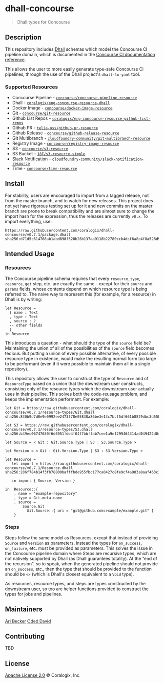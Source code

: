# dhall-concourse

> Dhall types for Concourse

## Description

This repository includes [Dhall](https://github.com/dhall-lang/dhall-lang) schemas which model the Concourse CI pipeline domain, which is documented in the [Concourse CI documentation reference](https://concourse-ci.org/pipelines.html).

This allows the user to more easily generate type-safe Concourse CI pipelines, through the use of the Dhall project's `dhall-to-yaml` tool.

### Supported Resources
* Concourse Pipeline - [`concourse/concourse-pipeline-resource`](https://github.com/concourse/concourse-pipeline-resource)
* Dhall - [`coralogix/eng-concourse-resource-dhall`](https://github.com/coralogix/eng-concourse-resource-dhall)
* Docker Image - [`concourse/docker-image-resource`](https://github.com/concourse/docker-image-resource)
* Git - [`concourse/git-resource`](https://github.com/concourse/git-resource)
* Github List Repos - [`coralogix/eng-concourse-resource-github-list-repos`](https://github.com/coralogix/eng-concourse-resource-github-list-repos)
* Github PR - [`telia-oss/github-pr-resource`](https://github.com/telia-oss/github-pr-resource)
* Github Release - [`concourse/github-release-resource`](https://github.com/concourse/github-release-resource)
* Git Multibranch - [`cloudfoundry-community/git-multibranch-resource`](https://github.com/cloudfoundry-community/git-multibranch-resource)
* Registry Image - [`concourse/registry-image-resource`](https://github.com/concourse/registry-image-resource)
* S3 - [`concourse/s3-resource`](https://github.com/concourse/s3-resource)
* S3 Bucket - [`18F/s3-resource-simple`](https://github.com/18F/s3-resource-simple)
* Slack Notification - [`cloudfoundry-community/slack-notification-resource`](https://github.com/cloudfoundry-community/slack-notification-resource)
* Time - [`concourse/time-resource`](https://github.com/concourse/time-resource)

## Install
For stability, users are encouraged to import from a tagged release, not from the master branch, and to watch for new releases. This project does not yet have rigorous testing set up for it and new commits on the master branch are prone to break compatibility and are almost sure to change the import hash for the expression, thus the releases are currently `v0.x`.
To import everything, use:
```
https://raw.githubusercontent.com/coralogix/dhall-concourse/v0.7.1/package.dhall sha256:d71d5c614768ab1abd898f328b26b137aa9118b22780ccb4dcf6a8e4f8a528d9
```

## Intended Usage

### Resources

The Concourse pipeline schema requires that every `resource_type`, `resource`, `get` step, etc. are exactly the same - except for their `source` and `params` fields, whose contents depend on which resource type is being referred to. The naive way to represent this (for example, for a resource) in Dhall is by writing:

```dhall
let Resource =
  { name : Text
  , type : Text
  , source : ?
  -- other fields
  }
in Resource
```

This introduces a question - what should the type of the `source` field be? Maintaining the union of all of the possibilities of the `source` field becomes tedious. But putting a union of every possible alternative, of every possible resource type in existence, would make the resulting normal form too large to be performant (even if it were possible to maintain them all in a single repository).

This repository allows the user to construct the type of `Resource` and of `ResourceType` based on a union that the downstream user constructs, consisting only of the resource types which the downstream user actually uses in their pipeline. This solves both the code-reusage problem, and keeps the implementation performant. For example:

```dhall
let Git = https://raw.githubusercontent.com/coralogix/dhall-concourse/v0.7.1/resource-types/Git.dhall sha256:830b9d7d0e9e0992ee2473f78e05838a86be3e13c7bcf5df661b8829dbc3d558

let S3 = https://raw.githubusercontent.com/coralogix/dhall-concourse/v0.7.1/resource-types/S3.dhall sha256:b49ec06747630f6d6951fde4f04f7bbffab7cee1a9ef299464314ad049422d04

let Source = < Git : Git.Source.Type | S3 : S3.Source.Type >

let Version = < Git : Git.Version.Type | S3 : S3.Version.Type >

let Resource =
   let import = https://raw.githubusercontent.com/coralogix/dhall-concourse/v0.7.1/Resource.dhall sha256:206f784b14f3fb78809bafffbde955fbc177ca0427c8fe9cf4a983a8aaf463c1

   in import { Source, Version }

in  Resource::{
    , name = "example-repository"
    , type = Git.meta.name
    , source =
        Source.Git
          Git.Source::{ uri = "git@github.com:example/example.git" }
    }
```

### Steps

Steps follow the same model as Resources, except that instead of providing `Source` and `Version` as parameters, instead the types for `on_success`, `on_failure`, etc. must be provided as parameters.
This solves the issue in the Concourse pipeline domain where Steps are recursive types, which are not natively supported by Dhall (as Dhall guarantees totality). At the "end of the recursion", so to speak, when the generated pipeline should not provide an `on_success`, etc., then the type that should be provided to the function should be `<>` (which is Dhall's closest equivalent to a `Void` type).

As resources, resource types, and steps are types constructed by the downstream user, so too are helper functions provided to construct the types for jobs and pipelines.

## Maintainers
[Ari Becker](https://github.com/ari-becker)
[Oded David](https://github.com/oded-dd)

## Contributing
TBD

## License
[Apache License 2.0](https://www.apache.org/licenses/LICENSE-2.0) © Coralogix, Inc.
